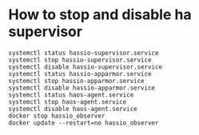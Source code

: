 # How to stop and disable ha supervisor
    systemctl status hassio-supervisor.service
    systemctl stop hassio-supervisor.service
    systemctl disable hassio-supervisor.service
    systemctl status hassio-apparmor.service
    systemctl stop hassio-apparmor.service
    systemctl disable hassio-apparmor.service
    systemctl status haos-agent.service
    systemctl stop haos-agent.service
    systemctl disable haos-agent.service
    docker stop hassio_observer
    docker update --restart=no hassio_observer
